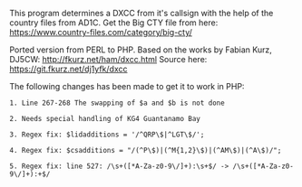 This program determines a DXCC from it's callsign with the help of the country files from AD1C.
Get the Big CTY file from here: https://www.country-files.com/category/big-cty/

Ported version from PERL to PHP. Based on the works by Fabian Kurz, DJ5CW: http://fkurz.net/ham/dxcc.html
Source here: https://git.fkurz.net/dj1yfk/dxcc

The following changes has been made to get it to work in PHP:

    1. Line 267-268 The swapping of $a and $b is not done
    
    2. Needs special handling of KG4 Guantanamo Bay
    
    3. Regex fix: $lidadditions = '/^QRP\$|^LGT\$/';
    
    4. Regex fix: $csadditions = "/(^P\$)|(^M{1,2}\$)|(^AM\$)|(^A\$)/";
    
    5. Regex fix: line 527: /\s+([*A-Za-z0-9\/]+):\s+$/ -> /\s+([*A-Za-z0-9\/]+):+$/
